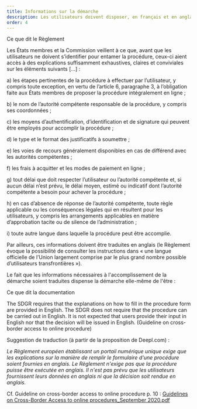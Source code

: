 ```yaml
---
title: Informations sur la démarche
description: Les utilisateurs doivent disposer, en français et en anglais, des informations relatives à la démarches, en amont de toute identification.
order: 4
---
```


<div class="fr-callout"> 
<p class="fr-callout__title">Ce que dit le Règlement</p> 
<p class="fr-callout__text">Les États membres et la Commission veillent à ce que, avant que les utilisateurs ne doivent s’identifier pour entamer la procédure, ceux-ci aient accès à des explications suffisamment exhaustives, claires et conviviales sur les éléments suivants [...] :

a)	les étapes pertinentes de la procédure à effectuer par l’utilisateur, y compris toute exception, en vertu de l’article 6, paragraphe 3, à l’obligation faite aux États membres de proposer la procédure intégralement en ligne ;

b)	le nom de l’autorité compétente responsable de la procédure, y compris ses coordonnées ;

c)	les moyens d’authentification, d’identification et de signature qui peuvent être employés pour accomplir la procédure ;

d)	le type et le format des justificatifs à soumettre ;

e)	les voies de recours généralement disponibles en cas de différend avec les autorités compétentes ;

f)	les frais à acquitter et les modes de paiement en ligne ;

g)	tout délai que doit respecter l’utilisateur ou l’autorité compétente et, si aucun délai n’est prévu, le délai moyen, estimé ou indicatif dont l’autorité compétente a besoin pour achever la procédure ;

h)	en cas d’absence de réponse de l’autorité compétente, toute règle applicable ou les conséquences légales qui en résultent pour les utilisateurs, y compris les arrangements applicables en matière d’approbation tacite ou de silence de l’administration ;

i)	toute autre langue dans laquelle la procédure peut être accomplie.</p>
</div> 

Par ailleurs, ces informations doivent être traduites en anglais (le Règlement évoque la possibilité de consulter les instructions dans « une langue officielle de l’Union largement comprise par le plus grand nombre possible d’utilisateurs transfrontières »).

Le fait que les informations nécessaires à l'accomplissement de la démarche soient traduites dispense la démarche elle-même de l'être :

<div class="fr-callout"> 
<p class="fr-callout__title">Ce que dit la documentation</p> 
<p class="fr-callout__text">The SDGR requires that the explanations on how to fill in the procedure form are provided in English. The SDGR does not require that the procedure can be carried out in English. It is not expected that users provide their input in English nor that the decision will be issued in English. (Guideline on cross-border access to online procedure)</p> 
</div>

Suggestion de traduction (à partir de la proposition de Deepl.com) :

*Le Règlement européen établissant un portail numérique unique exige que les explications sur la manière de remplir le formulaire d'une procédure soient fournies en anglais. Le Règlement n'exige pas que la procédure puisse être exécutée en anglais. Il n'est pas prévu que les utilisateurs fournissent leurs données en anglais ni que la décision soit rendue en anglais.*

Cf. Guideline on cross-border access to online procedure p. 10 : [Guidelines on Cross-Border Access to online procedures_September 2020.pdf](https://github.com/DISIC/design.numerique.gouv.fr/files/7848994/Guidelines.on.Cross-Border.Access.to.online.procedures_September.2020.pdf)

